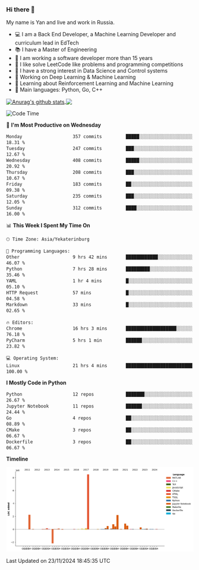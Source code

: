 ### Hi there 👋

My name is Yan and live and work in Russia.

- 💻 I am a Back End Developer, a Machine Learning Developer and curriculum lead in EdTech
- 📚 I have a Master of Engineering
- 🤔 I am working a software developer more than 15 years
- 🌱 I like solve LeetCode like problems and programming competitions
- 📝 I have a strong interest in Data Science and Control systems
- 🔭 Working on Deep Learning & Machine Learning
- 🌱 Learning about Reinforcement Learning and Machine Learning
- 🌟 Main languages: Python, Go, C++

<!--


**yanchick/yanchick** is a ✨ _special_ ✨ repository because its `README.md` (this file) appears on your GitHub profile.

Here are some ideas to get you started:

- I am a self taught Full Stack Developer and a Machine Learning Developer
- 🌱 I’m currently learning ...
- 👯 I’m looking to collaborate on ...
- 🤔 I’m looking for help with ...
- 💬 Ask me about ...
- 📫 How to reach me: ...
- 😄 Pronouns: ...
- ⚡ Fun fact: ...

-->


<a href="https://github.com/anuraghazra/github-readme-stats">
    <img align="center" src="https://github-readme-stats.vercel.app/api?username=yanchick&count_private=true" alt="Anurag's github stats" />
</a>
<a href="https://github.com/anuraghazra/github-readme-stats">
    <img align="center" src="https://github-readme-stats.vercel.app/api/top-langs/?username=yanchick&hide=javascript,html,CSS" />
</a>

<!--START_SECTION:waka-->
![Code Time](http://img.shields.io/badge/Code%20Time-2%2C617%20hrs%2016%20mins-blue)

📅 **I'm Most Productive on Wednesday** 

```text
Monday                   357 commits         █████░░░░░░░░░░░░░░░░░░░░   18.31 % 
Tuesday                  247 commits         ███░░░░░░░░░░░░░░░░░░░░░░   12.67 % 
Wednesday                408 commits         █████░░░░░░░░░░░░░░░░░░░░   20.92 % 
Thursday                 208 commits         ███░░░░░░░░░░░░░░░░░░░░░░   10.67 % 
Friday                   183 commits         ██░░░░░░░░░░░░░░░░░░░░░░░   09.38 % 
Saturday                 235 commits         ███░░░░░░░░░░░░░░░░░░░░░░   12.05 % 
Sunday                   312 commits         ████░░░░░░░░░░░░░░░░░░░░░   16.00 % 
```


📊 **This Week I Spent My Time On** 

```text
🕑︎ Time Zone: Asia/Yekaterinburg

💬 Programming Languages: 
Other                    9 hrs 42 mins       ████████████░░░░░░░░░░░░░   46.07 % 
Python                   7 hrs 28 mins       █████████░░░░░░░░░░░░░░░░   35.46 % 
YAML                     1 hr 4 mins         █░░░░░░░░░░░░░░░░░░░░░░░░   05.10 % 
HTTP Request             57 mins             █░░░░░░░░░░░░░░░░░░░░░░░░   04.58 % 
Markdown                 33 mins             █░░░░░░░░░░░░░░░░░░░░░░░░   02.65 % 

🔥 Editors: 
Chrome                   16 hrs 3 mins       ███████████████████░░░░░░   76.18 % 
PyCharm                  5 hrs 1 min         ██████░░░░░░░░░░░░░░░░░░░   23.82 % 

💻 Operating System: 
Linux                    21 hrs 4 mins       █████████████████████████   100.00 % 
```

**I Mostly Code in Python** 

```text
Python                   12 repos            ███████░░░░░░░░░░░░░░░░░░   26.67 % 
Jupyter Notebook         11 repos            ██████░░░░░░░░░░░░░░░░░░░   24.44 % 
Go                       4 repos             ██░░░░░░░░░░░░░░░░░░░░░░░   08.89 % 
CMake                    3 repos             ██░░░░░░░░░░░░░░░░░░░░░░░   06.67 % 
Dockerfile               3 repos             ██░░░░░░░░░░░░░░░░░░░░░░░   06.67 % 
```



**Timeline**

![Lines of Code chart](https://raw.githubusercontent.com/yanchick/yanchick/main/assets/bar_graph.png)


 Last Updated on 23/11/2024 18:45:35 UTC
<!--END_SECTION:waka-->

